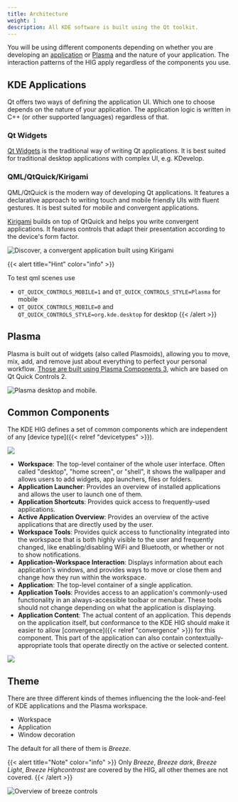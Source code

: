 ```yaml
---
title: Architecture
weight: 1
description: All KDE software is built using the Qt toolkit. 
---
```



You will be using different components depending on whether you
are developing an [application](https://apps.kde.org/) or
[Plasma](https://kde.org/plasma-desktop) and the nature of your
application. The interaction patterns of the HIG apply regardless of the
components you use.

KDE Applications
----------------

Qt offers two ways of defining the application UI. Which one to choose
depends on the nature of your application. The application logic is
written in C++ (or other supported languages) regardless of that.

### Qt Widgets

[Qt Widgets](http://doc.qt.io/qt-5/qtwidgets-index.html) is the
traditional way of writing Qt applications. It is best suited for
traditional desktop applications with complex UI, e.g. KDevelop.

### QML/QtQuick/Kirigami

QML/QtQuick is the modern way of developing Qt applications. It features
a declarative approach to writing touch and mobile friendly UIs with
fluent gestures. It is best suited for mobile and convergent
applications.

[Kirigami](https://www.kde.org/products/kirigami/) builds on top of
QtQuick and helps you write convergent applications. It features
controls that adapt their presentation according to the device\'s form
factor.

![Discover, a convergent application built using
Kirigami](/frameworks/kirigami/kirigami-adapt.png)

{{< alert title="Hint" color="info" >}}

To test qml scenes use

-   `QT_QUICK_CONTROLS_MOBILE=1` and `QT_QUICK_CONTROLS_STYLE=Plasma`
    for mobile
-   `QT_QUICK_CONTROLS_MOBILE=0` and
    `QT_QUICK_CONTROLS_STYLE=org.kde.desktop` for desktop
{{< /alert >}}

Plasma
------

Plasma is built out of widgets (also called Plasmoids), allowing you to
move, mix, add, and remove just about everything to perfect your
personal workflow. [Those are built using Plasma Components 3](https://api.kde.org/frameworks/plasma-framework/html/plasmacomponents.html), which are based on Qt Quick Controls 2.

![Plasma desktop and mobile.](/hig/plasma-workspace.jpg)

Common Components
-----------------

The KDE HIG defines a set of common components which are independent of
any [device type]({{< relref "devicetypes" >}}).

![](/hig/Desktop_UX.png)

-   **Workspace**: The top-level container of the whole user interface.
    Often called "desktop", "home screen", or "shell", it shows
    the wallpaper and allows users to add widgets, app launchers, files
    or folders.
-   **Application Launcher**: Provides an overview of installed
    applications and allows the user to launch one of them.
-   **Application Shortcuts**: Provides quick access to frequently-used
    applications.
-   **Active Application Overview**: Provides an overview of the active
    applications that are directly used by the user.
-   **Workspace Tools**: Provides quick access to functionality
    integrated into the workspace that is both highly visible to the
    user and frequently changed, like enabling/disabling WiFi and
    Bluetooth, or whether or not to show notifications.
-   **Application-Workspace Interaction**: Displays information about
    each application's windows, and provides ways to move or close them
    and change how they run within the workspace.
-   **Application**: The top-level container of a single application.
-   **Application Tools**: Provides access to an application\'s
    commonly-used functionality in an always-accessible toolbar or
    menubar. These tools should not change depending on what the
    application is displaying.
-   **Application Content**: The actual content of an application. This
    depends on the application itself, but conformance to the KDE HIG
    should make it easier to allow
    [convergence]({{< relref "convergence" >}}) for this
    component. This part of the application can also contain
    contextually-appropriate tools that operate directly on the active
    or selected content.

![](/hig/Mobile-UX.png)

Theme
-----

There are three different kinds of themes influencing the the
look-and-feel of KDE applications and the Plasma workspace.

-   Workspace
-   Application
-   Window decoration

The default for all there of them is *Breeze*.

{{< alert title="Note" color="info" >}}
Only *Breeze*, *Breeze dark*, *Breeze Light*, *Breeze Highcontrast* are
covered by the HIG, all other themes are not covered.
{{< /alert >}}

![Overview of breeze controls](/hig/breeze.jpeg)
